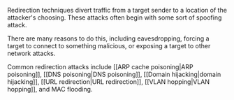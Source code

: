 Redirection techniques divert traffic from a target sender to a location of the attacker's choosing. These attacks often begin with some sort of spoofing attack.

There are many reasons to do this, including eavesdropping, forcing a target to connect to something malicious, or exposing a target to other network attacks.

Common redirection attacks include [[ARP cache poisoning|ARP poisoning]], [[DNS poisoning|DNS poisoning]], [[Domain hijacking|domain hijacking]], [[URL redirection|URL redirection]], [[VLAN hopping|VLAN hopping]], and MAC flooding.